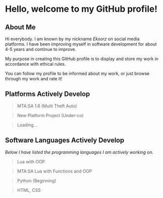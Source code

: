# Hello, welcome to my GitHub profile!

## About Me

Hi everybody. I am known by my nickname *Eksorz* on social media platforms. I have been improving myself in software development for about 4-5 years and continue to improve.

My purpose in creating this GitHub profile is to display and store my work in accordance with ethical rules.

You can follow my profile to be informed about my work, or just browse through my work and rate it!

## Platforms Actively Develop

> MTA:SA 1.6 (Multi Theft Auto)

> New Platform Project (Under-co)

> Loading...

## Software Languages Actively Develop

*Below I have listed the programming languages ​​I am actively working on.*

> Lua with OOP

> MTA:SA Lua with Functions and OOP

> Python (Beginning)

> HTML, CSS

